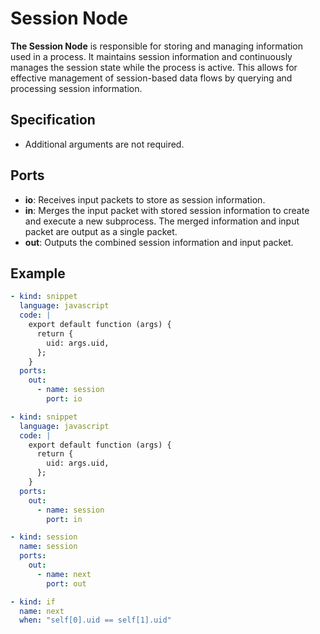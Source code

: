 # Session Node

**The Session Node** is responsible for storing and managing information used in a process. It maintains session information and continuously manages the session state while the process is active. This allows for effective management of session-based data flows by querying and processing session information.

## Specification

- Additional arguments are not required.

## Ports

- **io**: Receives input packets to store as session information.
- **in**: Merges the input packet with stored session information to create and execute a new subprocess. The merged information and input packet are output as a single packet.
- **out**: Outputs the combined session information and input packet.

## Example

```yaml
- kind: snippet
  language: javascript
  code: |
    export default function (args) {
      return {
        uid: args.uid,
      };
    }
  ports:
    out:
      - name: session
        port: io

- kind: snippet
  language: javascript
  code: |
    export default function (args) {
      return {
        uid: args.uid,
      };
    }
  ports:
    out:
      - name: session
        port: in

- kind: session
  name: session
  ports:
    out:
      - name: next
        port: out

- kind: if
  name: next
  when: "self[0].uid == self[1].uid"
```
